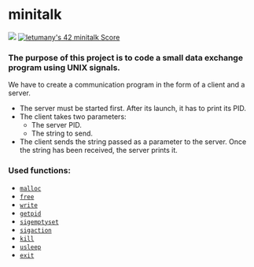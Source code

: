 # minitalk
![](https://github.com/hanshazairi/42-minitalk/workflows/norminette/badge.svg)
[![letumany's 42 minitalk Score](https://badge42.vercel.app/api/v2/cl1l8hert000609l6rjl6rx6o/project/2484591)](https://github.com/JaeSeoKim/badge42)

### The purpose of this project is to code a small data exchange program using UNIX signals.
We have to create a communication program in the form of a client and a server.
- The server must be started first. After its launch, it has to print its PID.
- The client takes two parameters:
  -  The server PID.
  -  The string to send.
- The client sends the string passed as a parameter to the server.
Once the string has been received, the server prints it.

### Used functions:

- [`malloc`](https://man7.org/linux/man-pages/man3/free.3.html)
- [`free`](https://man7.org/linux/man-pages/man3/free.3.html)
- [`write`](https://man7.org/linux/man-pages/man2/write.2.html)
- [`getpid`](https://man7.org/linux/man-pages/man2/getpid.2.html)
- [`sigemptyset`](https://man7.org/linux/man-pages/man3/sigsetops.3.html)
- [`sigaction`](https://man7.org/linux/man-pages/man2/sigaction.2.html)
- [`kill`](https://man7.org/linux/man-pages/man2/kill.2.html)
- [`usleep`](https://man7.org/linux/man-pages/man3/usleep.3.html)
- [`exit`](https://man7.org/linux/man-pages/man3/exit.3.html)
